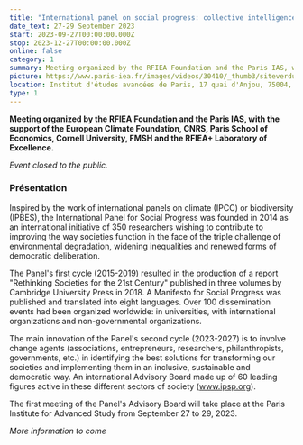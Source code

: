 ```yaml
---
title: "International panel on social progress: collective intelligence in action" 
date_text: 27-29 September 2023
start: 2023-09-27T00:00:00.000Z
stop: 2023-12-27T00:00:00.000Z
online: false
category: 1
summary: Meeting organized by the RFIEA Foundation and the Paris IAS, with the support of the European Climate Foundation, CNRS, Paris School of Economics, Cornell University, FMSH and the RFIEA+ Laboratory of Excellence.
picture: https://www.paris-iea.fr/images/videos/30410/_thumb3/siteverdun-image-alan-james.jpg
location: Institut d'études avancées de Paris, 17 quai d'Anjou, 75004, Paris
type: 1
---
```


**Meeting organized by the RFIEA Foundation and the Paris IAS, with the support of the European Climate Foundation, CNRS, Paris School of Economics, Cornell University, FMSH and the RFIEA+ Laboratory of Excellence.**

*Event closed to the public.*

### Présentation

Inspired by the work of international panels on climate (IPCC) or biodiversity (IPBES), the International Panel for Social Progress was founded in 2014 as an international initiative of 350 researchers wishing to contribute to improving the way societies function in the face of the triple challenge of environmental degradation, widening inequalities and renewed forms of democratic deliberation.

The Panel's first cycle (2015-2019) resulted in the production of a report "Rethinking Societies for the 21st Century" published in three volumes by Cambridge University Press in 2018. A Manifesto for Social Progress was published and translated into eight languages. Over 100 dissemination events had been organized worldwide: in universities, with international organizations and non-governmental organizations.

The main innovation of the Panel's second cycle (2023-2027) is to involve change agents (associations, entrepreneurs, researchers, philanthropists, governments, etc.) in identifying the best solutions for transforming our societies and implementing them in an inclusive, sustainable and democratic way. An international Advisory Board made up of 60 leading figures active in these different sectors of society (www.ipsp.org).

The first meeting of the Panel's Advisory Board will take place at the Paris Institute for Advanced Study from September 27 to 29, 2023.

*More information to come*

